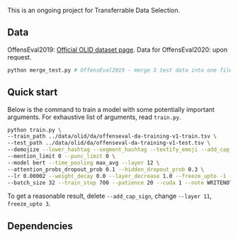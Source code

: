 This is an ongoing project for Transferrable Data Selection.

## Data

OffensEval2019: [Official OLID dataset page](https://sites.google.com/site/offensevalsharedtask/olid).
Data for OffensEval2020: upon request.

```bash
python merge_test.py # OffensEval2019 - merge 3 test data into one file
```



## Quick start
Below is the command to train a model with some potentially important arguments.
For exhaustive list of arguments, read `train.py`.
```bash
python train.py \
--train_path ../data/olid/da/offenseval-da-training-v1-train.tsv \
--test_path ../data/olid/da/offenseval-da-training-v1-test.tsv \
--demojize --lower_hashtag --segment_hashtag --textify_emoji --add_cap_sign \
--mention_limit 0 --punc_limit 0 \
--model bert --time_pooling max_avg --layer 12 \
--attention_probs_dropout_prob 0.1 --hidden_dropout_prob 0.3 \
--lr 0.00002 --weight_decay 0.0 --layer_decrease 1.0 --freeze_upto -1 --warmup_ratio 0.1 \
--batch_size 32 --train_step 700 --patience 20 --cuda 1 --note WRITENOTEHERE
```
To get a reasonable result, delete `--add_cap_sign`, change `--layer 11`, `freeze_upto 3`.



## Dependencies

